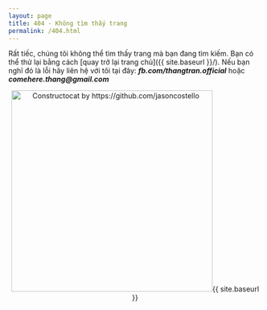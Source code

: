 ```yaml
---
layout: page
title: 404 - Không tìm thấy trang
permalink: /404.html
---
```


Rất tiếc, chúng tôi không thể tìm thấy trang mà bạn đang tìm kiếm. Bạn có thể thử lại bằng cách [quay trở lại trang chủ]({{ site.baseurl }}/). Nếu bạn nghĩ đó là lỗi hãy liên hệ với tôi tại đây: **_fb.com/thangtran.official_** hoặc **_comehere.thang@gmail.com_**

<center><img src="{{ site.baseurl }}/images/404.jpg" alt="Constructocat by https://github.com/jasoncostello" style="width: 400px;"/>{{ site.baseurl }}</center>
